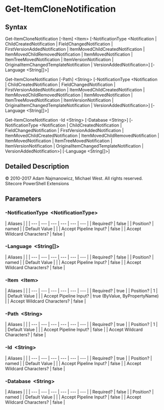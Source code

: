 # Get-ItemCloneNotification

## Syntax

Get-ItemCloneNotification \[-Item\] &lt;Item&gt; \[-NotificationType &lt;Notification \| ChildCreatedNotification \| FieldChangedNotification \| FirstVersionAddedNotification \| ItemMovedChildCreatedNotification \| ItemMovedChildRemovedNotification \| ItemMovedNotification \| ItemTreeMovedNotification \| ItemVersionNotification \| OriginalItemChangedTemplateNotification \| VersionAddedNotification&gt;\] \[-Language &lt;String\[\]&gt;\]

Get-ItemCloneNotification \[-Path\] &lt;String&gt; \[-NotificationType &lt;Notification \| ChildCreatedNotification \| FieldChangedNotification \| FirstVersionAddedNotification \| ItemMovedChildCreatedNotification \| ItemMovedChildRemovedNotification \| ItemMovedNotification \| ItemTreeMovedNotification \| ItemVersionNotification \| OriginalItemChangedTemplateNotification \| VersionAddedNotification&gt;\] \[-Language &lt;String\[\]&gt;\]

Get-ItemCloneNotification -Id &lt;String&gt; \[-Database &lt;String&gt;\] \[-NotificationType &lt;Notification \| ChildCreatedNotification \| FieldChangedNotification \| FirstVersionAddedNotification \| ItemMovedChildCreatedNotification \| ItemMovedChildRemovedNotification \| ItemMovedNotification \| ItemTreeMovedNotification \| ItemVersionNotification \| OriginalItemChangedTemplateNotification \| VersionAddedNotification&gt;\] \[-Language &lt;String\[\]&gt;\]

## Detailed Description

© 2010-2017 Adam Najmanowicz, Michael West. All rights reserved. Sitecore PowerShell Extensions

## Parameters

### -NotificationType  &lt;NotificationType&gt;

| Aliases |  |
| --- | --- | --- | --- | --- | --- |
| Required? | false |
| Position? | named |
| Default Value |  |
| Accept Pipeline Input? | false |
| Accept Wildcard Characters? | false |

### -Language  &lt;String\[\]&gt;

| Aliases |  |
| --- | --- | --- | --- | --- | --- |
| Required? | false |
| Position? | named |
| Default Value |  |
| Accept Pipeline Input? | false |
| Accept Wildcard Characters? | false |

### -Item  &lt;Item&gt;

| Aliases |  |
| --- | --- | --- | --- | --- | --- |
| Required? | true |
| Position? | 1 |
| Default Value |  |
| Accept Pipeline Input? | true \(ByValue, ByPropertyName\) |
| Accept Wildcard Characters? | false |

### -Path  &lt;String&gt;

| Aliases |  |
| --- | --- | --- | --- | --- | --- |
| Required? | true |
| Position? | 1 |
| Default Value |  |
| Accept Pipeline Input? | false |
| Accept Wildcard Characters? | false |

### -Id  &lt;String&gt;

| Aliases |  |
| --- | --- | --- | --- | --- | --- |
| Required? | true |
| Position? | named |
| Default Value |  |
| Accept Pipeline Input? | false |
| Accept Wildcard Characters? | false |

### -Database  &lt;String&gt;

| Aliases |  |
| --- | --- | --- | --- | --- | --- |
| Required? | false |
| Position? | named |
| Default Value |  |
| Accept Pipeline Input? | false |
| Accept Wildcard Characters? | false |


